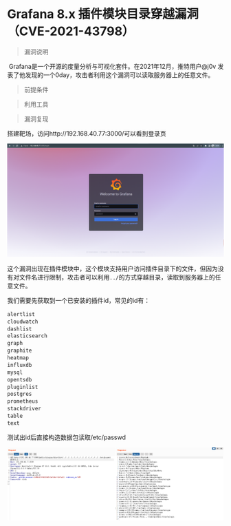 # Grafana 8.x 插件模块目录穿越漏洞（CVE-2021-43798）

> 漏洞说明

​	Grafana是一个开源的度量分析与可视化套件。在2021年12月，推特用户@j0v 发表了他发现的一个0day，攻击者利用这个漏洞可以读取服务器上的任意文件。

> 前提条件



> 利用工具



> 漏洞复现

搭建靶场，访问http://192.168.40.77:3000/可以看到登录页

![image-20230417234613096](../img/Grafana8.x_CVE-2021-43798/image-20230417234613096.png)

这个漏洞出现在插件模块中，这个模块支持用户访问插件目录下的文件，但因为没有对文件名进行限制，攻击者可以利用`../`的方式穿越目录，读取到服务器上的任意文件。

我们需要先获取到一个已安装的插件id，常见的id有：

```tex
alertlist
cloudwatch
dashlist
elasticsearch
graph
graphite
heatmap
influxdb
mysql
opentsdb
pluginlist
postgres
prometheus
stackdriver
table
text
```

测试出id后直接构造数据包读取/etc/passwd

![image-20230417235146625](../img/Grafana8.x_CVE-2021-43798/image-20230417235146625.png)
